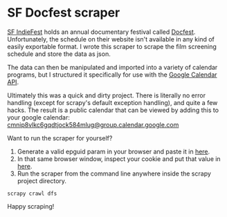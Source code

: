 SF Docfest scraper
===============

[SF IndieFest](http://sfindie.com/connect/) holds an annual documentary festival called [Docfest](http://sfindie.com/festivals/sf-docfest/). Unfortunately, the schedule on their website isn't available in any kind of easily exportable format. I wrote this scraper to scrape the film screening schedule and store the data as json.

The data can then be manipulated and imported into a variety of calendar programs, but I structured it specifically for use with the [Google Calendar API](https://gist.github.com/mcmguaba/5640569).

Ultimately this was a quick and dirty project. There is literally no error handling (except for scrapy's default exception handling), and quite a few hacks. The result is a public calendar that can be viewed by adding this to your google calendar:
cmnip8vlkc6gqdtjock584mlug@group.calendar.google.com

Want to run the scraper for yourself? 
1.  Generate a valid epguid param in your browser and paste it in [here](https://github.com/mcmguaba/docfest_scraper/blob/master/docfest/spiders/doc_screenings.py#L31). 
2.  In that same browser window, inspect your cookie and put that value in [here](https://github.com/mcmguaba/docfest_scraper/blob/master/docfest/spiders/doc_screenings.py#L48).
3.  Run the scraper from the command line anywhere inside the scrapy project directory.
```
scrapy crawl dfs
```

Happy scraping!

